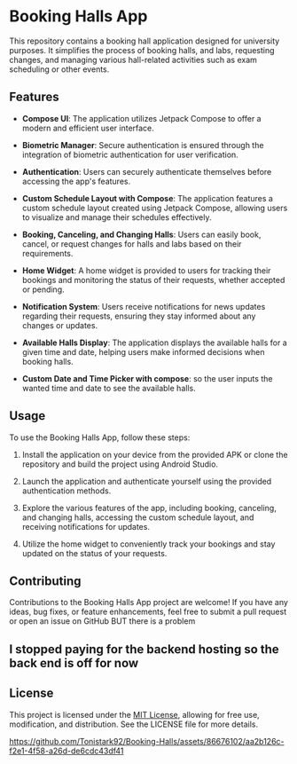 # Booking Halls App

This repository contains a booking hall application designed for university purposes. It simplifies the process of booking halls, and labs, requesting changes, and managing various hall-related activities such as exam scheduling or other events.

## Features

- **Compose UI**: The application utilizes Jetpack Compose to offer a modern and efficient user interface.

- **Biometric Manager**: Secure authentication is ensured through the integration of biometric authentication for user verification.

- **Authentication**: Users can securely authenticate themselves before accessing the app's features.

- **Custom Schedule Layout with Compose**: The application features a custom schedule layout created using Jetpack Compose, allowing users to visualize and manage their schedules effectively.

- **Booking, Canceling, and Changing Halls**: Users can easily book, cancel, or request changes for halls and labs based on their requirements.

- **Home Widget**: A home widget is provided to users for tracking their bookings and monitoring the status of their requests, whether accepted or pending.

- **Notification System**: Users receive notifications for news updates regarding their requests, ensuring they stay informed about any changes or updates.

- **Available Halls Display**: The application displays the available halls for a given time and date, helping users make informed decisions when booking halls.

- **Custom Date and Time Picker with compose**: so the user inputs the wanted time and date to see the available halls.

## Usage

To use the Booking Halls App, follow these steps:

1. Install the application on your device from the provided APK or clone the repository and build the project using Android Studio.

2. Launch the application and authenticate yourself using the provided authentication methods.

3. Explore the various features of the app, including booking, canceling, and changing halls, accessing the custom schedule layout, and receiving notifications for updates.

4. Utilize the home widget to conveniently track your bookings and stay updated on the status of your requests.

## Contributing

Contributions to the Booking Halls App project are welcome! If you have any ideas, bug fixes, or feature enhancements, feel free to submit a pull request or open an issue on GitHub BUT there is a problem
## I stopped paying for the backend hosting so the back end is off for now

## License

This project is licensed under the [MIT License](LICENSE), allowing for free use, modification, and distribution. See the LICENSE file for more details.




https://github.com/Tonistark92/Booking-Halls/assets/86676102/aa2b126c-f2e1-4f58-a26d-de6cdc43df41



